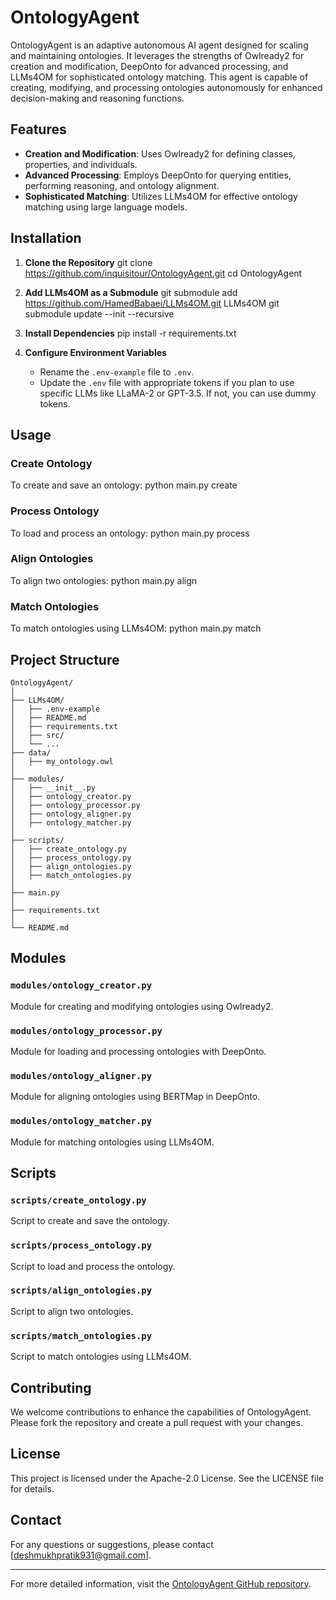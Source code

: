 # OntologyAgent

OntologyAgent is an adaptive autonomous AI agent designed for scaling and maintaining ontologies. It leverages the strengths of Owlready2 for creation and modification, DeepOnto for advanced processing, and LLMs4OM for sophisticated ontology matching. This agent is capable of creating, modifying, and processing ontologies autonomously for enhanced decision-making and reasoning functions.

## Features

- **Creation and Modification**: Uses Owlready2 for defining classes, properties, and individuals.
- **Advanced Processing**: Employs DeepOnto for querying entities, performing reasoning, and ontology alignment.
- **Sophisticated Matching**: Utilizes LLMs4OM for effective ontology matching using large language models.

## Installation

1. **Clone the Repository**
    git clone https://github.com/inquisitour/OntologyAgent.git
    cd OntologyAgent

2. **Add LLMs4OM as a Submodule**
    git submodule add https://github.com/HamedBabaei/LLMs4OM.git LLMs4OM
    git submodule update --init --recursive

3. **Install Dependencies**
    pip install -r requirements.txt

4. **Configure Environment Variables**
    - Rename the `.env-example` file to `.env`.
    - Update the `.env` file with appropriate tokens if you plan to use specific LLMs like LLaMA-2 or GPT-3.5. If not, you can use dummy tokens.

## Usage

### Create Ontology
To create and save an ontology:
    python main.py create

### Process Ontology
To load and process an ontology:
    python main.py process

### Align Ontologies
To align two ontologies:
    python main.py align

### Match Ontologies
To match ontologies using LLMs4OM:
    python main.py match

## Project Structure

```
OntologyAgent/
│
├── LLMs4OM/
│   ├── .env-example
│   ├── README.md
│   ├── requirements.txt
│   ├── src/
│   └── ...
├── data/
│   ├── my_ontology.owl
│
├── modules/
│   ├── __init__.py
│   ├── ontology_creator.py
│   ├── ontology_processor.py
│   ├── ontology_aligner.py
│   ├── ontology_matcher.py
│
├── scripts/
│   ├── create_ontology.py
│   ├── process_ontology.py
│   ├── align_ontologies.py
│   ├── match_ontologies.py
│
├── main.py
│
├── requirements.txt
│
└── README.md
```

## Modules

### `modules/ontology_creator.py`
Module for creating and modifying ontologies using Owlready2.

### `modules/ontology_processor.py`
Module for loading and processing ontologies with DeepOnto.

### `modules/ontology_aligner.py`
Module for aligning ontologies using BERTMap in DeepOnto.

### `modules/ontology_matcher.py`
Module for matching ontologies using LLMs4OM.

## Scripts

### `scripts/create_ontology.py`
Script to create and save the ontology.

### `scripts/process_ontology.py`
Script to load and process the ontology.

### `scripts/align_ontologies.py`
Script to align two ontologies.

### `scripts/match_ontologies.py`
Script to match ontologies using LLMs4OM.

## Contributing

We welcome contributions to enhance the capabilities of OntologyAgent. Please fork the repository and create a pull request with your changes.

## License

This project is licensed under the Apache-2.0 License. See the LICENSE file for details.

## Contact

For any questions or suggestions, please contact [deshmukhpratik931@gmail.com].

---

For more detailed information, visit the [OntologyAgent GitHub repository](https://github.com/inquisitour/OntologyAgent).

